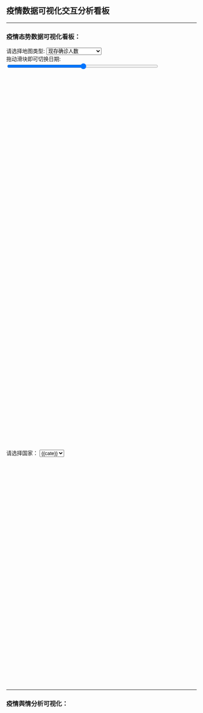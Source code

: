 <script src="https://cdn.bootcss.com/jquery/3.0.0/jquery.min.js"></script>
<script type="text/javascript" src="https://assets.pyecharts.org/assets/echarts.min.js"></script>
<script type="text/javascript" src="https://assets.pyecharts.org/assets/maps/world.js"></script>
<script type="text/javascript" src="https://assets.pyecharts.org/assets/echarts-wordcloud.min.js"></script>
<script type="text/javascript" src="https://assets.pyecharts.org/assets/maps/china.js"></script>

## 疫情数据可视化交互分析看板

---
### 疫情态势数据可视化看板：

<div>
    <div id="current-maps" style="border: 20px;border-color: black;">
        <div>
            <label>请选择地图类型:     </label>
            <select name="select-map" id="mapselecter">
                <option value="0" >现存确诊人数</option>
                <option value="1" >累计死亡人数</option>
                <option value="2" >死亡率（死亡/确诊）</option>
            </select>
        </div>
        <div>
            <label>拖动滑块即可切换日期:</label>
            <input id='slider' style="width: 400px;vertical-align: middle;" type='range' min='0' max='121' step='1'/>
        </div>
        <div id="worldMap" class="maps" style="width:500px; height:500px;display: inline-block;"></div>
        <div id="chinaMap" class="maps" style="width:500px; height:500px;display: inline-block;"></div>
    </div>  
    <div>
        <label>请选择国家：    </label>
        <select id="selectCountrys">
        {% for cate in cates %}
            <option value="{{cate}}" >{{cate}}</option>
        {% endfor %}
        </select>
        <div id="lines" style="width:500px; height:300px;display: inline-block;"></div>
        <div id="04cd225d9bb642288bef9788ed998f30" class="chart-container" style="width:500px; height:300px;display: inline-block;"></div>
        <script type="text/javascript" src="{{ url_for('static',filename='calendar.js') }}"></script>
    </div>
</div>

---
### 疫情舆情分析可视化：



<script type="text/javascript" src="{{ url_for('static',filename='render.js') }}"></script>
